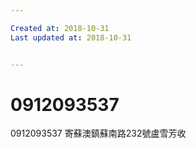 ```yaml
---

Created at: 2018-10-31
Last updated at: 2018-10-31


---
```


# 0912093537


0912093537
寄蘇澳鎮蘇南路232號盧雪芳收

